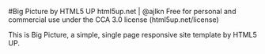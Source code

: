 #Big Picture by HTML5 UP
html5up.net | @ajlkn
Free for personal and commercial use under the CCA 3.0 license (html5up.net/license)

This is Big Picture, a simple, single page responsive site template by HTML5 UP.